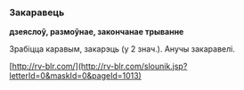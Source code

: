 ### Закаравець
**дзеяслоў, размоўнае, закончанае трыванне**

Зрабіцца каравым, закарэць (у 2 знач.). Анучы закаравелі.

<a rel="author">[http://rv-blr.com/](http://rv-blr.com/slounik.jsp?letterId=0&maskId=0&pageId=1013)</a>
